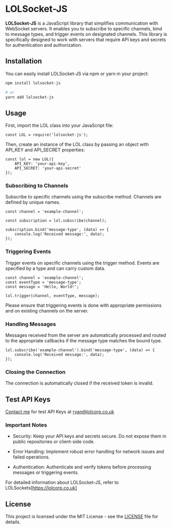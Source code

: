 # LOLSocket-JS

**LOLSocket-JS** is a JavaScript library that simplifies communication with WebSocket servers. It enables you to subscribe to specific channels, bind to message types, and trigger events on designated channels. This library is specifically designed to work with servers that require API keys and secrets for authentication and authorization.

## Installation

You can easily install LOLSocket-JS via npm or yarn in your project:

```bash
npm install lolsocket-js

# or
yarn add lolsocket-js
```

## Usage

First, import the LOL class into your JavaScript file:

```
const LOL = require('lolsocket-js');
```
Then, create an instance of the LOL class by passing an object with API_KEY and API_SECRET properties:

```
const lol = new LOL({
    API_KEY: 'your-api-key',
    API_SECRET: 'your-api-secret'
});

```
### Subscribing to Channels

Subscribe to specific channels using the subscribe method. Channels are defined by unique names.

```
const channel = 'example-channel';

const subscription = lol.subscribe(channel);

subscription.bind('message-type', (data) => {
    console.log('Received message:', data);
});

```

### Triggering Events

Trigger events on specific channels using the trigger method. Events are specified by a type and can carry custom data.

```
const channel = 'example-channel';
const eventType = 'message-type';
const message = 'Hello, World!';

lol.trigger(channel, eventType, message);
```
Please ensure that triggering events is done with appropriate permissions and on existing channels on the server.

### Handling Messages

Messages received from the server are automatically processed and routed to the appropriate callbacks if the message type matches the bound type.

```
lol.subscribe('example-channel').bind('message-type', (data) => {
    console.log('Received message:', data);
});
```
### Closing the Connection

The connection is automatically closed if the received token is invalid.

## Test API Keys

[Contact me](mailto:ryan@lolcorp.co.uk) for test API Keys at ryan@lolcorp.co.uk

### Important Notes

* Security: Keep your API keys and secrets secure. Do not expose them in public repositories or client-side code.

* Error Handling: Implement robust error handling for network issues and failed operations.

* Authentication: Authenticate and verify tokens before processing messages or triggering events.

For detailed information about LOLSocket-JS, refer to LOLSockets[https://lolcorp.co.uk] 

## License
This project is licensed under the MIT License - see the [LICENSE](LICENSE) file for details.
